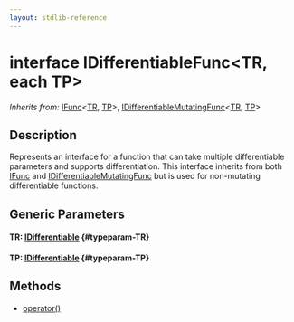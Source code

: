 ```yaml
---
layout: stdlib-reference
---
```


# interface IDifferentiableFunc\<TR, each TP\>

*Inherits from:* [IFunc](/stdlib-reference/interfaces/ifunc-01/index)\<[TR](/stdlib-reference/interfaces/ifunc-01/index#typeparam-TR), [TP](/stdlib-reference/interfaces/ifunc-01/index#typeparam-TP)\>, [IDifferentiableMutatingFunc](/stdlib-reference/interfaces/idifferentiablemutatingfunc-01fn/index)\<[TR](/stdlib-reference/interfaces/idifferentiablemutatingfunc-01fn/index#typeparam-TR), [TP](/stdlib-reference/interfaces/idifferentiablemutatingfunc-01fn/index#typeparam-TP)\>

## Description

Represents an interface for a function that can take multiple differentiable parameters and supports differentiation.
This interface inherits from both <span class='code'><a href="/stdlib-reference/interfaces/ifunc-01/index" class="code_type">IFunc</a></span> and <span class='code'><a href="/stdlib-reference/interfaces/idifferentiablemutatingfunc-01fn/index" class="code_type">IDifferentiableMutatingFunc</a></span> but is used for non-mutating differentiable functions.


## Generic Parameters

#### TR: [IDifferentiable](/stdlib-reference/interfaces/idifferentiable-01/index) {#typeparam-TR}
#### TP: [IDifferentiable](/stdlib-reference/interfaces/idifferentiable-01/index) {#typeparam-TP}

## Methods

* [operator\(\)](/stdlib-reference/interfaces/idifferentiablefunc-01f/operatorx28x29)

